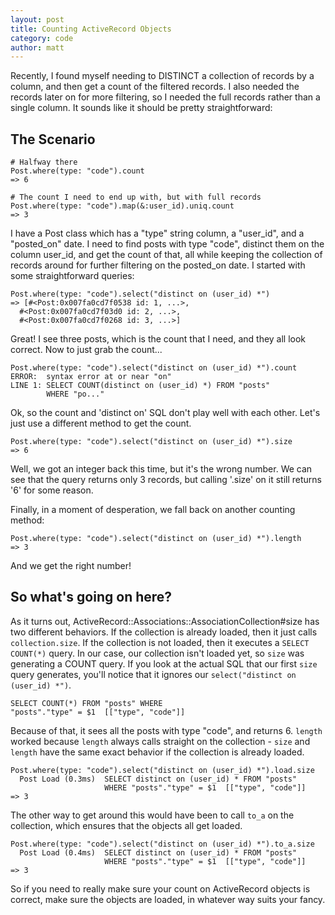 ```yaml
---
layout: post
title: Counting ActiveRecord Objects
category: code
author: matt
---
```

Recently, I found myself needing to DISTINCT a collection of records by a column, and then get a count of the filtered records. I also needed the records later on for more filtering, so I needed the full records rather than a single column. It sounds like it should be pretty straightforward:

## The Scenario

```
# Halfway there
Post.where(type: "code").count
=> 6

# The count I need to end up with, but with full records
Post.where(type: "code").map(&:user_id).uniq.count
=> 3
```

I have a Post class which has a "type" string column, a "user_id", and a "posted_on" date. I need to find posts with type "code", distinct them on the column user_id, and get the count of that, all while keeping the collection of records around for further filtering on the posted_on date. I started with some straightforward queries:

```
Post.where(type: "code").select("distinct on (user_id) *")
=> [#<Post:0x007fa0cd7f0538 id: 1, ...>,
  #<Post:0x007fa0cd7f03d0 id: 2, ...>,
  #<Post:0x007fa0cd7f0268 id: 3, ...>]
```

Great! I see three posts, which is the count that I need, and they all look correct. Now to just grab the count...

```
Post.where(type: "code").select("distinct on (user_id) *").count
ERROR:  syntax error at or near "on"
LINE 1: SELECT COUNT(distinct on (user_id) *) FROM "posts"
        WHERE "po..."
```

Ok, so the count and 'distinct on' SQL don't play well with each other. Let's just use a different method to get the count.

```
Post.where(type: "code").select("distinct on (user_id) *").size
=> 6
```

Well, we got an integer back this time, but it's the wrong number.
We can see that the query returns only 3 records, but calling '.size' on it still returns '6' for some reason.

Finally, in a moment of desperation, we fall back on another counting method:

```
Post.where(type: "code").select("distinct on (user_id) *").length
=> 3
```

And we get the right number!

## So what's going on here?

As it turns out, ActiveRecord::Associations::AssociationCollection#size has two different behaviors. If the collection is already loaded, then it just calls `collection.size`. If the collection is not loaded, then it executes a `SELECT COUNT(*)` query.
In our case, our collection isn't loaded yet, so `size` was generating a COUNT query. If you look at the actual SQL that our first `size` query generates, you'll notice that it ignores our `select("distinct on (user_id) *")`.

```
SELECT COUNT(*) FROM "posts" WHERE
"posts"."type" = $1  [["type", "code"]]
```

Because of that, it sees all the posts with type "code", and returns 6. `length` worked because `length` always calls straight on the collection - `size` and `length` have the same exact behavior if the collection is already loaded.

```
Post.where(type: "code").select("distinct on (user_id) *").load.size
  Post Load (0.3ms)  SELECT distinct on (user_id) * FROM "posts"
                     WHERE "posts"."type" = $1  [["type", "code"]]
=> 3
```

The other way to get around this would have been to call `to_a` on the collection, which ensures that the objects all get loaded.

```
Post.where(type: "code").select("distinct on (user_id) *").to_a.size
  Post Load (0.4ms)  SELECT distinct on (user_id) * FROM "posts"
                     WHERE "posts"."type" = $1  [["type", "code"]]
=> 3
```
So if you need to really make sure your count on ActiveRecord objects is correct, make sure the objects are loaded, in whatever way suits your fancy.
